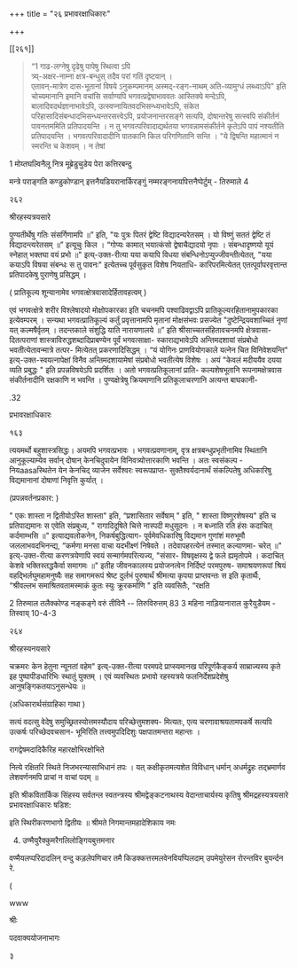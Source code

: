 
+++
title = "२६ प्रभावरक्षाधिकारः"

+++

[[२६१]] 


> “1 गाढ-लग्नेषु दृढेषु पापेषु स्थित्वा ऽपि  
त्र्य्-अक्षर-नाम्ना क्षत्र-बन्धुस् तदैव परां गतिं दृष्टवान् ।  
एतावन्-मात्रेण दास-भूतानां विषये ऽनुकम्पमानम् अस्मद्-रङ्ग-नाथम् अति-व्यामुग्धं लब्ध्वाऽपि" इति चोच्यमानानि इमानि वचांसि सर्वाण्यपि भगवत्प्रद्वेषाभाववतः आस्तिक्ये मन्देऽपि, बालादिवदर्थज्ञानाभावेऽपि, उत्स्वप्नायितवदभिसन्ध्यभावेऽपि, संकेत परिहासादिसंबन्धादभिसन्ध्यन्तरसत्त्वेऽपि, प्रयोजनान्तरसङ्गे सत्यपि, दोषान्तरेषु सत्स्वपि संकीर्तनं पावनतममिति प्रतिपादयन्ति । न तु भगवत्परिवादाद्यर्थतया भगवन्नामसंकीर्तने कृतेऽपि पापं नश्यतीति प्रतिपादयन्ति । भगवत्परिवादादीनि पातकानि किल परिगणितानि सन्ति । "ये द्विषन्ति महात्मानं न स्मरन्ति च केशवम् । न तेषां 

1 मोय्तघल्विनैलू नित्र मूब्रेडुचुडेय पेरा कत्तिरबन्दु 

मन्त्रे पराङ्गति कण्डुकोण्डान् इत्तनैयडियरानार्किरङ्गुं नम्मरङ्गनायपित्तनैप्पेर्टुम् - तिरुमाले 4 

२६२ 

श्रीरहस्यत्रयसारे 

पुण्यतीर्थेषु गतिः संसर्गिणामपि ॥” इति, "यः पुत्रः पितरं द्वेष्टि विद्यादन्यरेतसम् । यो विष्णुं सततं द्वेष्टि तं विद्यादन्त्यरेतसम् ॥” इत्यूचुः किल । “गोप्यः कामात् भयात्कंसो द्वेषाचैद्यादयो नृपाः । संबन्धादृष्णयो यूयं स्नेहात् भक्तघा वयं प्रभो ॥" इत्य्-उक्त-रीत्या यया कयापि विधया संबन्धिनोऽप्युज्जीवन्तीत्येतत्, "यया कयाऽपि विषया संबन्धः स तु पावनः" इत्येतच्च पूर्वसुकृत विशेष नियताधि- कारिपरमित्येतत् एतत्पूर्वापरवृत्तान्त प्रतिपादकेषु पुराणेषु प्रसिद्धम् । 

( प्रातिकूल्य शून्यानामेव भगवत्क्षेत्रवासादेर्हितावहत्वम् ) 

एवं भगवत्क्षेत्रे शरीर विश्लेषादयो मोक्षोपकारका इति चचनमपि पश्वाढिवद्वाऽपि प्रातिकूल्यरहितानामुपकारका इत्येवम्परम् । सन्यथा भगवत्प्रातिकूल्यं कर्तुं प्रवृत्तानामपि मृतानां मोक्षसंभवः प्रसज्येत "दुष्टेन्द्रियवशाच्चितं नृणां यत् कल्मषैर्वृतम् । तदन्तकाले संशुद्धि याति नारायणालये ॥” इति श्रीसाच्चतसंहितावचनमपि क्षेत्रवासा- दितत्पराणां शास्त्राविरुद्धशब्दादिप्राबण्येन पूर्वं भगवत्साक्षा- स्काराद्यभावेऽपि अन्तिमदशायां संप्रबोधो भवतीत्येतावन्मात्रे तत्पर- मित्येतत् प्रकरणादिसिद्धम् । “यं योगिनः प्राणवियोगकाले यत्नेन चित विनिवेशयन्ति" इत्य्-उक्त-स्वयत्नापेक्षां विनैव अन्तिमदशायामेषां संप्रबोधो भवतीत्येष विशेषः । अयं "केवलं मदीययैव दयया व्यति प्रबुद्धः " इति प्रपन्नविषयेऽपि प्रदर्शितः । अतो भगवत्प्रतिकूलानां प्राति- कल्यशेषभूतानि रूपनामक्षेत्रवास संकीर्तनादीनि रक्षकाणि न भवन्ति । पुण्यक्षेत्रेषु क्रियमाणानि प्रतिकूलाचरणानि अत्यन्त बाघकानी- 

.32 

प्रभावरक्षाधिकारः 

१६३ 

त्ययमर्थो बहुशास्त्रसिद्धः। अयमपि भगवत्प्रभावः । भगवत्प्रवणानाम्, वृत्र क्षत्रबन्धुप्रभृतीनामिव स्थितानि आनुकूल्याम्येव सर्वान् दोषान् केनचिदुपायेन विनिवत्र्योत्तारकाणि भवन्ति । अतः स्वसंकल्प - नियaasaस्थितेन येन केनचिद् व्याजेन सर्वेश्वरः स्वरूपप्राप्त- सुक्तैश्वर्यदानार्थं संकल्पितेषु अधिकारिषु विद्यमानानां दोषाणां निवृत्ति कुर्यात् । 

(प्रपन्नवर्तनप्रकार: ) 

" एकः शास्ता न द्वितीयोऽस्ति शास्ता" इति, “प्रशासितार सर्वेषाम् " इति, " शास्ता विष्णुरशेषस्य" इति च प्रतिपाद्यमानः स एवेति संप्रबुध्य, " रागादिदूषिते चित्ते नास्पदी मधुसूदनः । न बध्नाति रति हंसः कदाचित् कर्दमाम्भसि ॥" इत्याद्यवलोकनेन, निकर्षबुद्धित्याग- पूर्वमेवधिकारिषु विद्यमान गुणांशं मरुभूमौ जललाभवदभिनन्द्य, “कर्मणा मनसा वाचा यदभीक्ष्णं निषेवते । तदेवापहरत्येनं तस्मात् कल्याणमा- चरेत् ॥" इत्य्-उक्त-रीत्या करणत्रयेणापि स्वयं सन्मार्गमपरित्यज्य, "संसार- विषवृक्षस्य द्वे फले ह्यमृतोपमे । कदाचित् केशवे भक्तिस्तद्धकैर्वा समागमः ॥" इतीह जीवनकालस्य प्रयोजनत्वेन निर्दिष्टं परमपुरुष- समाश्रयणरूपां श्रियं वहद्भिर्लघुमहामनुष्यैः सह समागमरूपं श्रेष्ट दुर्लभं पुरुषार्थं श्रीमत्या कृपया प्राप्तवन्तः स इति कृतार्थैः, “श्रीवल्लभ समाश्रितवतामस्माकं कुतः स्युः क्रूरकर्माणि " इति व्यवसितैः, “रक्षति 

2 तिरुमाल तलैक्कोण्ड नङ्कङ्गे वरुं तीविनै -- तिरुविरुत्तम् 83 3 महिना नाड़ियानाराल कुरैयुडैयम - तिस्वाय् 10-4-3 

२६४ 

श्रीरहस्यनयसारे 

चक्रमरः केन हेतुना न्यूनतां वहेम" इत्य्-उक्त-रीत्या परमपदे प्राप्स्यमानख परिपूर्णकैङ्कर्य साम्राज्यस्य कृते इह पुष्पापीडधारिभिः स्थातुं युक्तम् । एवं व्यवस्थितः प्रभावो रहस्यत्रये फलनिर्देशप्रदेशेषु आनुषङ्गिकतयाऽनुसन्धेयः ॥ 

(अधिकारार्थसंग्राहिका गाथा ) 

सत्यं वदत्सु वेदेषु समुच्छ्रितस्योत्तमस्यौदाय परिच्छेत्तुमशक्य- मित्यतः, एत्य चरणावाश्रयतामपकर्षे सत्यपि उत्कर्षः परिच्छेदवचसान- भूमिरिति तत्त्वमुपदिदिशुः पक्षपातमन्तरा महान्तः । 

रागद्वेषमदादिकैरिह महारक्षोभिरक्षोभिते 

नित्ये रक्षितरि स्थिते निजभरन्यासाभिधानं तपः । यत् कक्षीकृतमत्यशेत विविधान् धर्मान् अधर्मद्रुहः तद्भ्रमार्णव लेशवर्णनमपि प्राचां न वाचां पदम् ॥ 

इति श्रीकवितार्किक सिंहस्य सर्वतन्ल स्वतन्त्रस्य श्रीमद्वेङ्कटनाथस्य वेदान्ताचार्यस्य कृतिषु श्रीमद्रहस्यत्रयसारे प्रभावरक्षाधिकारः षडिश: 

इति स्थिरीकरणभागो द्वितीयः ॥ श्रीमते निगमान्तमहादेशिकाय नमः 

4. उण्मैयुरैक्कुमरैगलिलोङ्गियबुत्तमनार 

वण्मैयलप्परिदादलिन् वन्दु कड़लेपणिचार तमै किडक्कत्तरमलवेनवियप्पिलदाम् उपमेयुरेसन रोरन्तविर बुयर्न्दन रे. 

( 

www 

श्रीः 

पदवाक्ययोजनाभागः 

३ 
